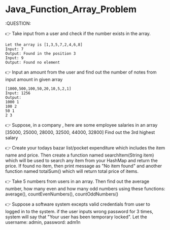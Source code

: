 # Java_Function_Array_Problem

:QUESTION:

:point_right: Take input from a user and check if the number exists in the array.

  ```input
  Let the array is [1,3,5,7,2,4,6,8]
  Input: 7
  Output: Found in the position 3
  Input: 9
  Output: Found no element
  ```

:point_right: Input an amount from the user and find out the number of notes from input amount in given array

  ```input
  [1000,500,100,50,20,10,5,2,1]
  Input: 1256
  Output:
  1000 1
  100 2
  50 1
  2 3
  ```
:point_right: Suppose, in a company , here are some employee salaries in an array
     [35000, 25000, 28000, 32500, 44000, 32800]
     Find out the 3rd highest salary

:point_right: Create your todays bazar list/pocket expenditure which includes the item name and price. Then create a function named searchItem(String item) which will be used to search any item from your HashMap and return the price. If found no item, then print message as "No item found" and another function named totalSum() which will return total price of items.

:point_right: Take 5 numbers from users in an array. Then find out the average number, how many even and how many odd numbers using these functions: average(), countEvenNumbers(), countOddNumbers()

:point_right: Suppose a software system excepts valid credentials from user to logged in to the system. if the user inputs wrong password for 3 times, system will say that "Your user has been temporary locked". Let the username: admin, password: adm1n

